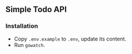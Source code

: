 ## Simple Todo API

### Installation

- Copy `.env.example` to `.env`, update its content.
- Run `gowatch`.
